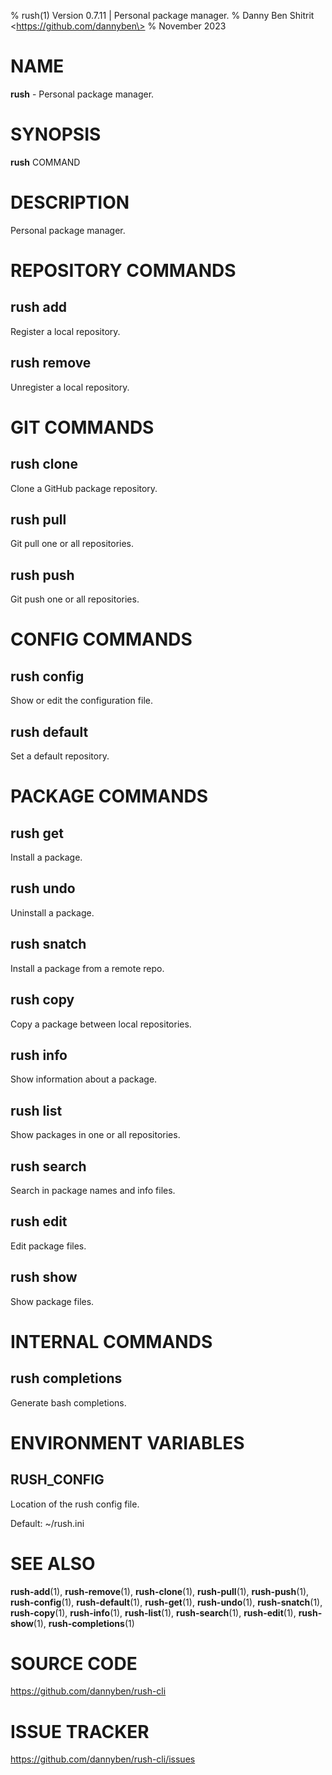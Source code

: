 % rush(1) Version 0.7.11 | Personal package manager.
% Danny Ben Shitrit \<https://github.com/dannyben\>
% November 2023

NAME
==================================================

**rush** - Personal package manager.

SYNOPSIS
==================================================

**rush** COMMAND

DESCRIPTION
==================================================

Personal package manager.


REPOSITORY COMMANDS
==================================================

rush add
--------------------------------------------------

Register a local repository.

rush remove
--------------------------------------------------

Unregister a local repository.


GIT COMMANDS
==================================================

rush clone
--------------------------------------------------

Clone a GitHub package repository.

rush pull
--------------------------------------------------

Git pull one or all repositories.

rush push
--------------------------------------------------

Git push one or all repositories.


CONFIG COMMANDS
==================================================

rush config
--------------------------------------------------

Show or edit the configuration file.

rush default
--------------------------------------------------

Set a default repository.


PACKAGE COMMANDS
==================================================

rush get
--------------------------------------------------

Install a package.

rush undo
--------------------------------------------------

Uninstall a package.

rush snatch
--------------------------------------------------

Install a package from a remote repo.

rush copy
--------------------------------------------------

Copy a package between local repositories.

rush info
--------------------------------------------------

Show information about a package.

rush list
--------------------------------------------------

Show packages in one or all repositories.

rush search
--------------------------------------------------

Search in package names and info files.

rush edit
--------------------------------------------------

Edit package files.

rush show
--------------------------------------------------

Show package files.


INTERNAL COMMANDS
==================================================

rush completions
--------------------------------------------------

Generate bash completions.


ENVIRONMENT VARIABLES
==================================================

RUSH_CONFIG
--------------------------------------------------

Location of the rush config file.

Default: ~/rush.ini


SEE ALSO
==================================================

**rush-add**(1), **rush-remove**(1), **rush-clone**(1), **rush-pull**(1), **rush-push**(1), **rush-config**(1), **rush-default**(1), **rush-get**(1), **rush-undo**(1), **rush-snatch**(1), **rush-copy**(1), **rush-info**(1), **rush-list**(1), **rush-search**(1), **rush-edit**(1), **rush-show**(1), **rush-completions**(1)

# SOURCE CODE

https://github.com/dannyben/rush-cli

# ISSUE TRACKER

https://github.com/dannyben/rush-cli/issues
